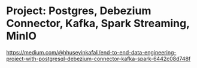 # Project: Postgres, Debezium Connector, Kafka, Spark Streaming, MinIO

https://medium.com/@hhuseyinkafali/end-to-end-data-engineering-project-with-postgresql-debezium-connector-kafka-spark-6442c08d748f
